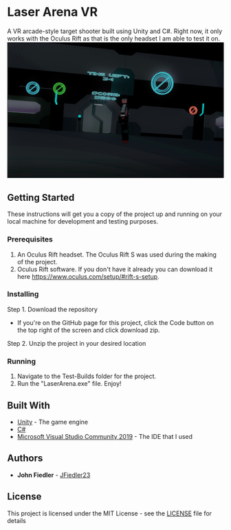 # Laser Arena VR
A VR arcade-style target shooter built using Unity and C#. Right now, it only works with the Oculus Rift as that is the only headset I am able to test it on.
![alt text](https://github.com/JFiedler23/laser-Arena-VR/blob/master/laser-arena-screenshot.png?raw=true)

## Getting Started

These instructions will get you a copy of the project up and running on your local machine for development and testing purposes.

### Prerequisites

1. An Oculus Rift headset. The Oculus Rift S was used during the making of the project.
2. Oculus Rift software. If you don't have it already you can download it here https://www.oculus.com/setup/#rift-s-setup.

### Installing

Step 1. Download the repository
* If you're on the GitHub page for this project, click the Code button on the top right of the screen and click download zip.

Step 2. Unzip the project in your desired location

### Running

1. Navigate to the Test-Builds folder for the project.
2. Run the "LaserArena.exe" file.
Enjoy!

## Built With

* [Unity](https://unity.com/) - The game engine
* [C#](https://docs.microsoft.com/en-us/dotnet/csharp/)
* [Microsoft Visual Studio Community 2019](https://visualstudio.microsoft.com/) - The IDE that I used

## Authors

* **John Fiedler** - [JFiedler23](https://github.com/JFiedler23)

## License

This project is licensed under the MIT License - see the [LICENSE](LICENSE) file for details

